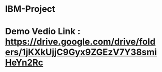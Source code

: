 # IBM-Project
# Demo Vedio Link : https://drive.google.com/drive/folders/1jKXkUjjC9Gyx9ZGEzV7Y38smiHeYn2Rc
